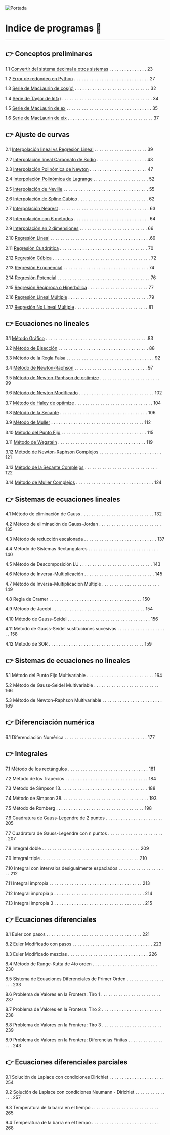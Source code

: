 ![Portada](/MNPython_portada.PNG)

# Indice de programas :open_book:
---
## :point_right: Conceptos preliminares

1.1 [Convertir del sistema decimal a otros sistemas](https://github.com/jcjimenezb123/MNPython-Libro/blob/main/decimal2otros.py) . . . . . . . . . . . . . . . 23

1.2 [Error de redondeo en Python](https://github.com/jcjimenezb123/MNPython-Libro/blob/main/erroredondeo.py) . . . . . . . . . . . . . . . . . . . . . . . . . . . . . .  27

1.3 [Serie de MacLaurin de cos(x)](https://github.com/jcjimenezb123/MNPython-Libro/blob/main/taylor_cos.py) . . . . . . . . . . . . . . . . . . . . . . . . . . . . . .  32

1.4 [Serie de Taylor de ln(x)](https://github.com/jcjimenezb123/MNPython-Libro/blob/main/taylor_ln.py) . . . . . . . . . . . . . . . . . . . . . . . . . . . . . . . . . . . . 34

1.5 [Serie de MacLaurin de ex](https://github.com/jcjimenezb123/MNPython-Libro/blob/main/taylor_exp.py) . . . . . . . . . . . . . . . . . . . . . . . . . . . . . . . . . . 35

1.6 [Serie de MacLaurin de eix](https://github.com/jcjimenezb123/MNPython-Libro/blob/main/taylor_expix.py) . . . . . . . . . . . . . . . . . . . . . . . . . . . . . . . . . . 37

## :point_right: Ajuste de curvas

2.1 [Interpolación lineal vs Regresión Lineal](https://github.com/jcjimenezb123/MNPython-Libro/blob/main/interp_regres.py) . . . . . . . . . . . . . . . . . . . . . 39

2.2 [Interpolación lineal Carbonato de Sodio](https://github.com/jcjimenezb123/MNPython-Libro/blob/main/interp_lineal.py) . . . . . . . . . . . . . . . . . . . . 43

2.3 [Interpolación Polinómica de Newton](https://github.com/jcjimenezb123/MNPython-Libro/blob/main/interp_newton.py) . . . . . . . . . . . . . . . . . . . . . . . 47

2.4 [Interpolación Polinómica de Lagrange](https://github.com/jcjimenezb123/MNPython-Libro/blob/main/interp_lagrange.py) . . . . . . . . . . . . . . . . . . . . . . 52

2.5 [Interpolación de Neville](https://github.com/jcjimenezb123/MNPython-Libro/blob/main/interp_neville.py) . . . . . . . . . . . . . . . . . . . . . . . . . . . . . . . . . . 55

2.6 [Interpolación de Spline Cúbico](https://github.com/jcjimenezb123/MNPython-Libro/blob/main/interp_spline3.py) . . . . . . . . . . . . . . . . . . . . . . . . . . . . 62

2.7 [Interpolación Nearest](https://github.com/jcjimenezb123/MNPython-Libro/blob/main/interp_nearest.py) . . . . . . . . . . . . . . . . . . . . . . . . . . . . . . . . . . . . 63

2.8 [Interpolación con 6 métodos](https://github.com/jcjimenezb123/MNPython-Libro/blob/main/interp_5metodos.py) . . . . . . . . . . . . . . . . . . . . . . . . . . . . . . 64

2.9 [Interpolación en 2 dimensiones](https://github.com/jcjimenezb123/MNPython-Libro/blob/main/interp2d.py) . . . . . . . . . . . . . . . . . . . . . . . . . . . 66

2.10 [Regresión Lineal](https://github.com/jcjimenezb123/MNPython-Libro/blob/main/reg_lineal.py) . . . . . . . . . . . . . . . . . . . . . . . . . . . . . . . . . . . . . . . .69

2.11 [Regresión Cuadrática](https://github.com/jcjimenezb123/MNPython-Libro/blob/main/reg_cuad.py) . . . . . . . . . . . . . . . . . . . . . . . . . . . . . . . . . . . 70

2.12 [Regresión Cúbica](https://github.com/jcjimenezb123/MNPython-Libro/blob/main/reg_cubi.py) . . . . . . . . . . . . . . . . . . . . . . . . . . . . . . . . . . . . . . . 72

2.13 [Regresión Exponencial](https://github.com/jcjimenezb123/MNPython-Libro/blob/main/reg_exp.py) . . . . . . . . . . . . . . . . . . . . . . . . . . . . . . . . . . 74

2.14 [Regresión Potencial](https://github.com/jcjimenezb123/MNPython-Libro/blob/main/reg_pot.py) . . . . . . . . . . . . . . . . . . . . . . . . . . . . . . . . . . . . . 76

2.15 [Regresión Recíproca o Hiperbólica](https://github.com/jcjimenezb123/MNPython-Libro/blob/main/reg_antoine.py) . . . . . . . . . . . . . . . . . . . . . . . . 77

2.16 [Regresión Lineal Múltiple](https://github.com/jcjimenezb123/MNPython-Libro/blob/main/reg_multiplelin.py) . . . . . . . . . . . . . . . . . . . . . . . . . . . . . . . . 79

2.17 [Regresión No Lineal Múltiple](https://github.com/jcjimenezb123/MNPython-Libro/blob/main/reg_multiple.py) . . . . . . . . . . . . . . . . . . . . . . . . . . . . . 81

## :point_right: Ecuaciones no lineales

3.1 [Método Gráfico](https://github.com/jcjimenezb123/MNPython-Libro/blob/main/grafica_raiz.py) . . . . . . . . . . . . . . . . . . . . . . . . . . . . . . . . . . . . . . . . .83

3.2 [Método de Bisección](https://github.com/jcjimenezb123/MNPython-Libro/blob/main/biseccion.py) . . . . . . . . . . . . . . . . . . . . . . . . . . . . . . . . . . . . 88

3.3 [Método de la Regla Falsa](https://github.com/jcjimenezb123/MNPython-Libro/blob/main/reglaFalsa.py) . . . . . . . . . . . . . . . . . . . . . . . . . . . . . . . . . . . 92

3.4 [Método de Newton-Raphson](https://github.com/jcjimenezb123/MNPython-Libro/blob/main/newtonRaphson.py) . . . . . . . . . . . . . . . . . . . . . . . . . . . . . 97

3.5 [Método de Newton-Raphson de optimize](https://github.com/jcjimenezb123/MNPython-Libro/blob/main/newtonRaphsonOpt.py) . . . . . . . . . . . . . . . . . . . . . . . . 99

3.6 [Método de Newton Modificado](https://github.com/jcjimenezb123/MNPython-Libro/blob/main/newtonRaphsonM.py) . . . . . . . . . . . . . . . . . . . . . . . . . . . . . . 102

3.7 [Método de Haley de optimize](https://github.com/jcjimenezb123/MNPython-Libro/blob/main/newtonRaphsonOptM.py) . . . . . . . . . . . . . . . . . . . . . . . . . . . . . . . 104

3.8 [Método de la Secante](https://github.com/jcjimenezb123/MNPython-Libro/blob/main/secante.py) . . . . . . . . . . . . . . . . . . . . . . . . . . . . . . . . . . . 106

3.9 [Método de Muller](https://github.com/jcjimenezb123/MNPython-Libro/blob/main/muller.py) . . . . . . . . . . . . . . . . . . . . . . . . . . . . . . . . . . . . . 112

3.10 [Método del Punto Fijo](https://github.com/jcjimenezb123/MNPython-Libro/blob/main/puntoFijo.py) . . . . . . . . . . . . . . . . . . . . . . . . . . . . . . . . . . 115

3.11 [Método de Wegstein](https://github.com/jcjimenezb123/MNPython-Libro/blob/main/wegstein.py) . . . . . . . . . . . . . . . . . . . . . . . . . . . . . . . . . . . 119

3.12 [Método de Newton-Raphson Complejos](https://github.com/jcjimenezb123/MNPython-Libro/blob/main/newtonRaphsonC.py) . . . . . . . . . . . . . . . . . . . . . . . . . 121

3.13 [Método de la Secante Complejos](https://github.com/jcjimenezb123/MNPython-Libro/blob/main/secanteC.py) . . . . . . . . . . . . . . . . . . . . . . . . . . . . . 122

3.14 [Método de Muller Complejos](https://github.com/jcjimenezb123/MNPython-Libro/blob/main/mullerC.py) . . . . . . . . . . . . . . . . . . . . . . . . . . . . . . . 124

## :point_right: Sistemas de ecuaciones lineales

4.1 Método de eliminación de Gauss . . . . . . . . . . . . . . . . . . . . . . . . . . . . . 132

4.2 Método de eliminación de Gauss-Jordan . . . . . . . . . . . . . . . . . . . . . . . . . 135

4.3 Método de reducción escalonada . . . . . . . . . . . . . . . . . . . . . . . . . . . . . 137

4.4 Método de Sistemas Rectangulares . . . . . . . . . . . . . . . . . . . . . . . . . . . . 140

4.5 Método de Descomposición LU . . . . . . . . . . . . . . . . . . . . . . . . . . . . . 143

4.6 Método de Inversa-Multiplicación . . . . . . . . . . . . . . . . . . . . . . . . . . . . 145

4.7 Método de Inversa-Multiplicación Múltiple . . . . . . . . . . . . . . . . . . . . . . . 149

4.8 Regla de Cramer . . . . . . . . . . . . . . . . . . . . . . . . . . . . . . . . . . . . . 150

4.9 Método de Jacobi . . . . . . . . . . . . . . . . . . . . . . . . . . . . . . . . . . . . . 154

4.10 Método de Gauss-Seidel . . . . . . . . . . . . . . . . . . . . . . . . . . . . . . . . . 156

4.11 Método de Gauss-Seidel sustituciones sucesivas . . . . . . . . . . . . . . . . . . . . . 158

4.12 Método de SOR . . . . . . . . . . . . . . . . . . . . . . . . . . . . . . . . . . . . . . 159

## :point_right: Sistemas de ecuaciones no lineales

5.1 Método del Punto Fijo Multivariable . . . . . . . . . . . . . . . . . . . . . . . . . . . 164

5.2 Método de Gauss-Seidel Multivariable . . . . . . . . . . . . . . . . . . . . . . . . . . 166

5.3 Método de Newton-Raphson Multivariable . . . . . . . . . . . . . . . . . . . . . . . . 169

## :point_right: Diferenciación numérica

6.1 Diferenciación Numérica . . . . . . . . . . . . . . . . . . . . . . . . . . . . . . . . . 177

## :point_right: Integrales

7.1 Método de los rectángulos . . . . . . . . . . . . . . . . . . . . . . . . . . . . . . . . 181

7.2 Método de los Trapecios . . . . . . . . . . . . . . . . . . . . . . . . . . . . . . . . . 184

7.3 Método de Simpson 13. . . . . . . . . . . . . . . . . . . . . . . . . . . . . . . . . . . 188

7.4 Método de Simpson 38. . . . . . . . . . . . . . . . . . . . . . . . . . . . . . . . . . . 193

7.5 Método de Romberg . . . . . . . . . . . . . . . . . . . . . . . . . . . . . . . . . . . 198

7.6 Cuadratura de Gauss-Legendre de 2 puntos . . . . . . . . . . . . . . . . . . . . . . . 205

7.7 Cuadratura de Gauss-Legendre con n puntos . . . . . . . . . . . . . . . . . . . . . . . 207

7.8 Integral doble . . . . . . . . . . . . . . . . . . . . . . . . . . . . . . . . . . . . . . . 209

7.9 Integral triple . . . . . . . . . . . . . . . . . . . . . . . . . . . . . . . . . . . . . . . 210

7.10 Integral con intervalos desigualmente espaciados . . . . . . . . . . . . . . . . . . . . 212

7.11 Integral impropia . . . . . . . . . . . . . . . . . . . . . . . . . . . . . . . . . . . . . 213

7.12 Integral impropia p . . . . . . . . . . . . . . . . . . . . . . . . . . . . . . . . . . . . 214

7.13 Integral impropia 3 . . . . . . . . . . . . . . . . . . . . . . . . . . . . . . . . . . . . 215

## :point_right: Ecuaciones diferenciales

8.1 Euler con pasos . . . . . . . . . . . . . . . . . . . . . . . . . . . . . . . . . . . . . . 221

8.2 Euler Modificado con pasos . . . . . . . . . . . . . . . . . . . . . . . . . . . . . . . . 223

8.3 Euler Modificado mezclas . . . . . . . . . . . . . . . . . . . . . . . . . . . . . . . . 226

8.4 Método de Runge-Kutta de 4to orden . . . . . . . . . . . . . . . . . . . . . . . . . . 230

8.5 Sistema de Ecuaciones Diferenciales de Primer Orden . . . . . . . . . . . . . . . . . . 233

8.6 Problema de Valores en la Frontera: Tiro 1 . . . . . . . . . . . . . . . . . . . . . . . . 237

8.7 Problema de Valores en la Frontera: Tiro 2 . . . . . . . . . . . . . . . . . . . . . . . . 238

8.8 Problema de Valores en la Frontera: Tiro 3 . . . . . . . . . . . . . . . . . . . . . . . . 239

8.9 Problema de Valores en la Frontera: Diferencias Finitas . . . . . . . . . . . . . . . . . 243

## :point_right: Ecuaciones diferenciales parciales

9.1 Solución de Laplace con condiciones Dirichlet . . . . . . . . . . . . . . . . . . . . . . 254

9.2 Solución de Laplace con condiciones Neumann - Dirichlet . . . . . . . . . . . . . . . 257

9.3 Temperatura de la barra en el tiempo . . . . . . . . . . . . . . . . . . . . . . . . . . . 265

9.4 Temperatura de la barra en el tiempo . . . . . . . . . . . . . . . . . . . . . . . . . . . 268
